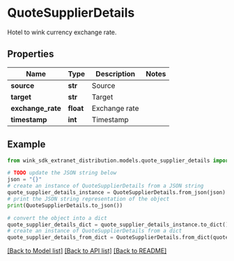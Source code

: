 # QuoteSupplierDetails

Hotel to wink currency exchange rate.

## Properties

Name | Type | Description | Notes
------------ | ------------- | ------------- | -------------
**source** | **str** | Source | 
**target** | **str** | Target | 
**exchange_rate** | **float** | Exchange rate | 
**timestamp** | **int** | Timestamp | 

## Example

```python
from wink_sdk_extranet_distribution.models.quote_supplier_details import QuoteSupplierDetails

# TODO update the JSON string below
json = "{}"
# create an instance of QuoteSupplierDetails from a JSON string
quote_supplier_details_instance = QuoteSupplierDetails.from_json(json)
# print the JSON string representation of the object
print(QuoteSupplierDetails.to_json())

# convert the object into a dict
quote_supplier_details_dict = quote_supplier_details_instance.to_dict()
# create an instance of QuoteSupplierDetails from a dict
quote_supplier_details_from_dict = QuoteSupplierDetails.from_dict(quote_supplier_details_dict)
```
[[Back to Model list]](../README.md#documentation-for-models) [[Back to API list]](../README.md#documentation-for-api-endpoints) [[Back to README]](../README.md)


